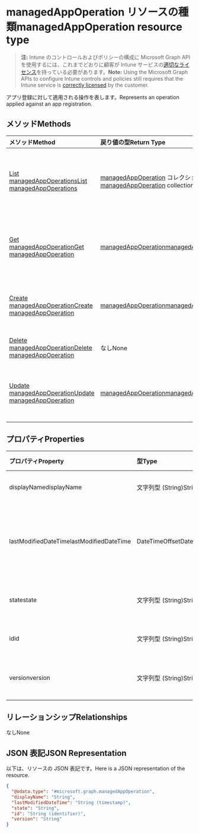 # <a name="managedappoperation-resource-type"></a><span data-ttu-id="ab030-101">managedAppOperation リソースの種類</span><span class="sxs-lookup"><span data-stu-id="ab030-101">managedAppOperation resource type</span></span>

> <span data-ttu-id="ab030-102">**注:** Intune のコントロールおよびポリシーの構成に Microsoft Graph API を使用するには、これまでどおりに顧客が Intune サービスの[適切なライセンス](https://go.microsoft.com/fwlink/?linkid=839381)を持っている必要があります。</span><span class="sxs-lookup"><span data-stu-id="ab030-102">**Note:** Using the Microsoft Graph APIs to configure Intune controls and policies still requires that the Intune service is [correctly licensed](https://go.microsoft.com/fwlink/?linkid=839381) by the customer.</span></span>

<span data-ttu-id="ab030-103">アプリ登録に対して適用される操作を表します。</span><span class="sxs-lookup"><span data-stu-id="ab030-103">Represents an operation applied against an app registration.</span></span>
## <a name="methods"></a><span data-ttu-id="ab030-104">メソッド</span><span class="sxs-lookup"><span data-stu-id="ab030-104">Methods</span></span>
|<span data-ttu-id="ab030-105">メソッド</span><span class="sxs-lookup"><span data-stu-id="ab030-105">Method</span></span>|<span data-ttu-id="ab030-106">戻り値の型</span><span class="sxs-lookup"><span data-stu-id="ab030-106">Return Type</span></span>|<span data-ttu-id="ab030-107">説明</span><span class="sxs-lookup"><span data-stu-id="ab030-107">Description</span></span>|
|:---|:---|:---|
|[<span data-ttu-id="ab030-108">List managedAppOperations</span><span class="sxs-lookup"><span data-stu-id="ab030-108">List managedAppOperations</span></span>](../api/intune_mam_managedappoperation_list.md)|<span data-ttu-id="ab030-109">[managedAppOperation](../resources/intune_mam_managedappoperation.md) コレクション</span><span class="sxs-lookup"><span data-stu-id="ab030-109">[managedAppOperation](../resources/intune_mam_managedappoperation.md) collection</span></span>|<span data-ttu-id="ab030-110">[managedAppOperation](../resources/intune_mam_managedappoperation.md) オブジェクトのプロパティとリレーションシップをリストします。</span><span class="sxs-lookup"><span data-stu-id="ab030-110">List properties and relationships of the [managedAppOperation](../resources/intune_mam_managedappoperation.md) objects.</span></span>|
|[<span data-ttu-id="ab030-111">Get managedAppOperation</span><span class="sxs-lookup"><span data-stu-id="ab030-111">Get managedAppOperation</span></span>](../api/intune_mam_managedappoperation_get.md)|[<span data-ttu-id="ab030-112">managedAppOperation</span><span class="sxs-lookup"><span data-stu-id="ab030-112">managedAppOperation</span></span>](../resources/intune_mam_managedappoperation.md)|<span data-ttu-id="ab030-113">[managedAppOperation](../resources/intune_mam_managedappoperation.md) オブジェクトのプロパティとリレーションシップを読み取ります。</span><span class="sxs-lookup"><span data-stu-id="ab030-113">Read properties and relationships of the [managedAppOperation](../resources/intune_mam_managedappoperation.md) object.</span></span>|
|[<span data-ttu-id="ab030-114">Create managedAppOperation</span><span class="sxs-lookup"><span data-stu-id="ab030-114">Create managedAppOperation</span></span>](../api/intune_mam_managedappoperation_create.md)|[<span data-ttu-id="ab030-115">managedAppOperation</span><span class="sxs-lookup"><span data-stu-id="ab030-115">managedAppOperation</span></span>](../resources/intune_mam_managedappoperation.md)|<span data-ttu-id="ab030-116">新しい [managedAppOperation](../resources/intune_mam_managedappoperation.md) オブジェクトを作成します。</span><span class="sxs-lookup"><span data-stu-id="ab030-116">Create a new [managedAppOperation](../resources/intune_mam_managedappoperation.md) object.</span></span>|
|[<span data-ttu-id="ab030-117">Delete managedAppOperation</span><span class="sxs-lookup"><span data-stu-id="ab030-117">Delete managedAppOperation</span></span>](../api/intune_mam_managedappoperation_delete.md)|<span data-ttu-id="ab030-118">なし</span><span class="sxs-lookup"><span data-stu-id="ab030-118">None</span></span>|<span data-ttu-id="ab030-119">[managedAppOperation](../resources/intune_mam_managedappoperation.md) を削除します。</span><span class="sxs-lookup"><span data-stu-id="ab030-119">Deletes a [managedAppOperation](../resources/intune_mam_managedappoperation.md).</span></span>|
|[<span data-ttu-id="ab030-120">Update managedAppOperation</span><span class="sxs-lookup"><span data-stu-id="ab030-120">Update managedAppOperation</span></span>](../api/intune_mam_managedappoperation_update.md)|[<span data-ttu-id="ab030-121">managedAppOperation</span><span class="sxs-lookup"><span data-stu-id="ab030-121">managedAppOperation</span></span>](../resources/intune_mam_managedappoperation.md)|<span data-ttu-id="ab030-122">[managedAppOperation](../resources/intune_mam_managedappoperation.md) オブジェクトのプロパティを更新します。</span><span class="sxs-lookup"><span data-stu-id="ab030-122">Update the properties of a [managedAppOperation](../resources/intune_mam_managedappoperation.md) object.</span></span>|

## <a name="properties"></a><span data-ttu-id="ab030-123">プロパティ</span><span class="sxs-lookup"><span data-stu-id="ab030-123">Properties</span></span>
|<span data-ttu-id="ab030-124">プロパティ</span><span class="sxs-lookup"><span data-stu-id="ab030-124">Property</span></span>|<span data-ttu-id="ab030-125">型</span><span class="sxs-lookup"><span data-stu-id="ab030-125">Type</span></span>|<span data-ttu-id="ab030-126">説明</span><span class="sxs-lookup"><span data-stu-id="ab030-126">Description</span></span>|
|:---|:---|:---|
|<span data-ttu-id="ab030-127">displayName</span><span class="sxs-lookup"><span data-stu-id="ab030-127">displayName</span></span>|<span data-ttu-id="ab030-128">文字列型 (String)</span><span class="sxs-lookup"><span data-stu-id="ab030-128">String</span></span>|<span data-ttu-id="ab030-129">操作名。</span><span class="sxs-lookup"><span data-stu-id="ab030-129">The operation name.</span></span>|
|<span data-ttu-id="ab030-130">lastModifiedDateTime</span><span class="sxs-lookup"><span data-stu-id="ab030-130">lastModifiedDateTime</span></span>|<span data-ttu-id="ab030-131">DateTimeOffset</span><span class="sxs-lookup"><span data-stu-id="ab030-131">DateTimeOffset</span></span>|<span data-ttu-id="ab030-132">アプリ操作が変更された最終時刻。</span><span class="sxs-lookup"><span data-stu-id="ab030-132">The last time the app operation was modified.</span></span>|
|<span data-ttu-id="ab030-133">state</span><span class="sxs-lookup"><span data-stu-id="ab030-133">state</span></span>|<span data-ttu-id="ab030-134">文字列型 (String)</span><span class="sxs-lookup"><span data-stu-id="ab030-134">String</span></span>|<span data-ttu-id="ab030-135">操作の現在の状態。</span><span class="sxs-lookup"><span data-stu-id="ab030-135">The current state of the operation</span></span>|
|<span data-ttu-id="ab030-136">id</span><span class="sxs-lookup"><span data-stu-id="ab030-136">id</span></span>|<span data-ttu-id="ab030-137">文字列型 (String)</span><span class="sxs-lookup"><span data-stu-id="ab030-137">String</span></span>|<span data-ttu-id="ab030-138">エンティティのキー。</span><span class="sxs-lookup"><span data-stu-id="ab030-138">Key of the entity.</span></span>|
|<span data-ttu-id="ab030-139">version</span><span class="sxs-lookup"><span data-stu-id="ab030-139">version</span></span>|<span data-ttu-id="ab030-140">文字列型 (String)</span><span class="sxs-lookup"><span data-stu-id="ab030-140">String</span></span>|<span data-ttu-id="ab030-141">エンティティのバージョン。</span><span class="sxs-lookup"><span data-stu-id="ab030-141">Version of the entity.</span></span>|

## <a name="relationships"></a><span data-ttu-id="ab030-142">リレーションシップ</span><span class="sxs-lookup"><span data-stu-id="ab030-142">Relationships</span></span>
<span data-ttu-id="ab030-143">なし</span><span class="sxs-lookup"><span data-stu-id="ab030-143">None</span></span>
## <a name="json-representation"></a><span data-ttu-id="ab030-144">JSON 表記</span><span class="sxs-lookup"><span data-stu-id="ab030-144">JSON Representation</span></span>
<span data-ttu-id="ab030-145">以下は、リソースの JSON 表記です。</span><span class="sxs-lookup"><span data-stu-id="ab030-145">Here is a JSON representation of the resource.</span></span>
<!-- {
  "blockType": "resource",
  "keyProperty": "id",
  "@odata.type": "microsoft.graph.managedAppOperation"
}
-->
``` json
{
  "@odata.type": "#microsoft.graph.managedAppOperation",
  "displayName": "String",
  "lastModifiedDateTime": "String (timestamp)",
  "state": "String",
  "id": "String (identifier)",
  "version": "String"
}
```



